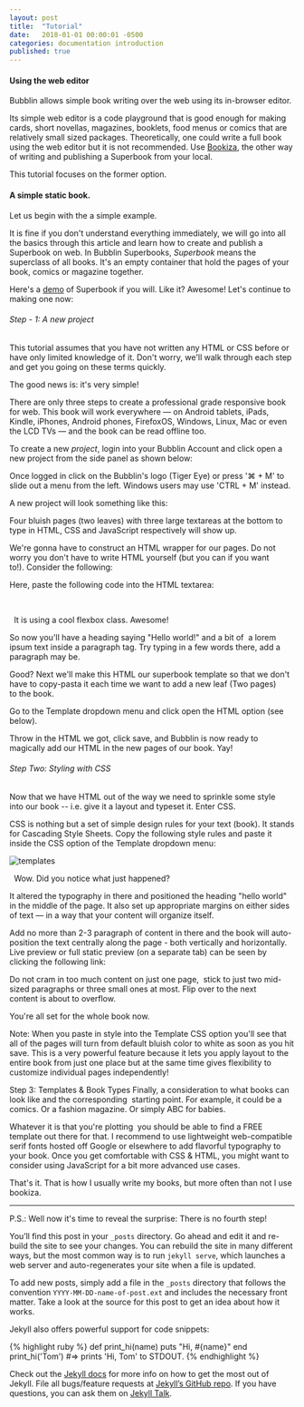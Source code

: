 ```yaml
---
layout: post
title:  "Tutorial"
date:   2018-01-01 00:00:01 -0500
categories: documentation introduction
published: true
---
```

#### Using the web editor

Bubblin allows simple book writing over the web using its in-browser editor.

Its simple web editor is a code playground that is good enough for making cards, short novellas, magazines, booklets, food menus or comics that are relatively small sized packages. Theoretically, one could write a full book using the web editor but it is not recommended. Use [Bookiza](http://bookiza.io), the other way of writing and publishing a Superbook from your local.

This tutorial focuses on the former option.

#### A simple static book.

Let us begin with the a simple example.

It is fine if you don't understand everything immediately, we will go into all the basics through this article and learn how to create and publish a Superbook on web. In Bubblin Superbooks, *Superbook* means the superclass of all books. It's an empty container that hold the pages of your book, comics or magazine together.

Here's a [demo](https://bubblin.io/book/the-solar-system-by-marvin-danig) of Superbook if you will. Like it? Awesome! Let's continue to making one now:

###### Step - 1: A new project

This tutorial assumes that you have not written any HTML or CSS before or have only limited knowledge of it. Don't worry, we'll walk through each step and get you going on these terms quickly.

The good news is: it's very simple!

There are only three steps to create a professional grade responsive book for web. This book will work everywhere — on Android tablets, iPads, Kindle, iPhones, Android phones, FirefoxOS, Windows, Linux, Mac or even the LCD TVs — and the book can be read offline too. 

To create a new *project*, login into your Bubblin Account and click open a new project from the side panel as shown below: 

Once logged in click on the Bubblin's logo (Tiger Eye) or press '⌘ + M' to slide out a menu from the left. Windows users may use 'CTRL + M' instead.

A new project will look something like this:



Four bluish pages (two leaves) with three large textareas at the bottom to type in HTML, CSS and JavaScript respectively will show up.

We're gonna have to construct an HTML wrapper for our pages. Do not worry you don't have to write HTML yourself (but you can if you want to!). Consider the following:

Here, paste the following code into the HTML textarea:

 

 
It is using a cool flexbox class. Awesome!

So now you'll have a heading saying "Hello world!" and a bit of  a lorem ipsum text inside a paragraph tag. Try typing in a few words there, add a paragraph may be.

Good? Next we'll make this HTML our superbook template so that we don't have to copy-pasta it each time we want to add a new leaf (Two pages) to the book.

Go to the Template dropdown menu and click open the HTML option (see below).



Throw in the HTML we got, click save, and Bubblin is now ready to magically add our HTML in the new pages of our book. Yay!

###### Step Two: Styling with CSS
Now that we have HTML out of the way we need to sprinkle some style into our book -- i.e. give it a layout and typeset it. Enter CSS.

CSS is nothing but a set of simple design rules for your text (book). It stands for Cascading Style Sheets. Copy the following style rules and paste it inside the CSS option of the Template dropdown menu:

![templates](https://marvindanig.files.wordpress.com/2016/03/templates.jpg)
 

 
Wow. Did you notice what just happened?





It altered the typography in there and positioned the heading "hello world" in the middle of the page. It also set up appropriate margins on either sides of text — in a way that your content will organize itself.

Add no more than 2-3 paragraph of content in there and the book will auto-position the text centrally along the page - both vertically and horizontally. Live preview or full static preview (on a separate tab) can be seen by clicking the following link:



Do not cram in too much content on just one page,  stick to just two mid-sized paragraphs or three small ones at most. Flip over to the next content is about to overflow.

You're all set for the whole book now.

Note: When you paste in style into the Template CSS option you'll see that all of the pages will turn from default bluish color to white as soon as you hit save. This is a very powerful feature because it lets you apply layout to the entire book from just one place but at the same time gives flexibility to customize individual pages independently!

Step 3: Templates & Book Types
Finally, a consideration to what books can look like and the corresponding  starting point. For example, it could be a comics. Or a fashion magazine. Or simply ABC for babies.

Whatever it is that you're plotting  you should be able to find a FREE template out there for that. I recommend to use lightweight web-compatible serif fonts hosted off Google or elsewhere to add flavorful typography to your book. Once you get comfortable with CSS & HTML, you might want to consider using JavaScript for a bit more advanced use cases.

That's it. That is how I usually write my books, but more often than not I use bookiza.

---

P.S.: Well now it's time to reveal the surprise: There is no fourth step!





You’ll find this post in your `_posts` directory. Go ahead and edit it and re-build the site to see your changes. You can rebuild the site in many different ways, but the most common way is to run `jekyll serve`, which launches a web server and auto-regenerates your site when a file is updated.

To add new posts, simply add a file in the `_posts` directory that follows the convention `YYYY-MM-DD-name-of-post.ext` and includes the necessary front matter. Take a look at the source for this post to get an idea about how it works.

Jekyll also offers powerful support for code snippets:

{% highlight ruby %}
def print_hi(name)
  puts "Hi, #{name}"
end
print_hi('Tom')
#=> prints 'Hi, Tom' to STDOUT.
{% endhighlight %}

Check out the [Jekyll docs][jekyll-docs] for more info on how to get the most out of Jekyll. File all bugs/feature requests at [Jekyll’s GitHub repo][jekyll-gh]. If you have questions, you can ask them on [Jekyll Talk][jekyll-talk].

[jekyll-docs]: https://jekyllrb.com/docs/home
[jekyll-gh]:   https://github.com/jekyll/jekyll
[jekyll-talk]: https://talk.jekyllrb.com/
